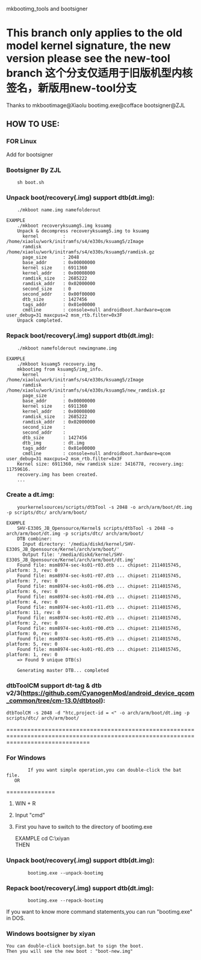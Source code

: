 mkbootimg_tools and bootsigner

This branch only applies to the old model kernel signature, the new version please see the new-tool branch
这个分支仅适用于旧版机型内核签名，新版用new-tool分支
===============
Thanks to mkbootimage@Xiaolu bootimg.exe@cofface bootsigner@ZJL 

HOW TO USE:
-----------

### FOR Linux

Add for bootsigner

### Bootsigner By ZJL 
    
        sh boot.sh

### Unpack boot/recovery(.img) support dtb(dt.img):
		./mkboot name.img namefolderout

	EXAMPLE
		./mkboot recoveryksuamg5.img ksuamg
		Unpack & decompress recoveryksuamg5.img to ksuamg
		  kernel         : /home/xiaolu/work/initramfs/s4/e330s/ksuamg5/zImage
		  ramdisk        : /home/xiaolu/work/initramfs/s4/e330s/ksuamg5/ramdisk.gz
		  page_size      : 2048
		  base_addr      : 0x00000000
		  kernel size    : 6911360
		  kernel_addr    : 0x00008000
		  ramdisk_size   : 2685222
		  ramdisk_addr   : 0x02000000
		  second_size    : 0
		  second_addr    : 0x00f00000
		  dtb_size       : 1427456
		  tags_addr      : 0x01e00000
		  cmdline        : console=null androidboot.hardware=qcom user_debug=31 maxcpus=2 msm_rtb.filter=0x3F
		Unpack completed.

### Repack boot/recovery(.img) support dtb(dt.img):
		./mkboot namefolderout newimgname.img

	EXAMPLE
		./mkboot ksuamg5 recovery.img
		mkbootimg from ksuamg5/img_info.
		  kernel         : /home/xiaolu/work/initramfs/s4/e330s/ksuamg5/zImage
		  ramdisk        : /home/xiaolu/work/initramfs/s4/e330s/ksuamg5/new_ramdisk.gz
		  page_size      : 
		  base_addr      : 0x00000000
		  kernel size    : 6911360
		  kernel_addr    : 0x00008000
		  ramdisk_size   : 2685222
		  ramdisk_addr   : 0x02000000
		  second_size    : 
		  second_addr    : 
		  dtb_size       : 1427456
		  dtb_img        : dt.img
		  tags_addr      : 0x01e00000
		  cmdline        : console=null androidboot.hardware=qcom user_debug=31 maxcpus=2 msm_rtb.filter=0x3F
		Kernel size: 6911360, new ramdisk size: 3416778, recovery.img: 11759616.
		recovery.img has been created.
		...

### Create a dt.img:
		yourkernelsources/scripts/dtbTool -s 2048 -o arch/arm/boot/dt.img -p scripts/dtc/ arch/arm/boot/

	EXAMPLE
		SHV-E330S_JB_Opensource/Kernel$ scripts/dtbTool -s 2048 -o arch/arm/boot/dt.img -p scripts/dtc/ arch/arm/boot/
		DTB combiner:
		  Input directory: '/media/diskd/kernel/SHV-E330S_JB_Opensource/Kernel/arch/arm/boot/'
		  Output file: '/media/diskd/kernel/SHV-E330S_JB_Opensource/Kernel/arch/arm/boot/dt.img'
		Found file: msm8974-sec-ks01-r03.dtb ... chipset: 2114015745, platform: 3, rev: 0
		Found file: msm8974-sec-ks01-r07.dtb ... chipset: 2114015745, platform: 7, rev: 0
		Found file: msm8974-sec-ks01-r06.dtb ... chipset: 2114015745, platform: 6, rev: 0
		Found file: msm8974-sec-ks01-r04.dtb ... chipset: 2114015745, platform: 4, rev: 0
		Found file: msm8974-sec-ks01-r11.dtb ... chipset: 2114015745, platform: 11, rev: 0
		Found file: msm8974-sec-ks01-r02.dtb ... chipset: 2114015745, platform: 2, rev: 0
		Found file: msm8974-sec-ks01-r00.dtb ... chipset: 2114015745, platform: 0, rev: 0
		Found file: msm8974-sec-ks01-r05.dtb ... chipset: 2114015745, platform: 5, rev: 0
		Found file: msm8974-sec-ks01-r01.dtb ... chipset: 2114015745, platform: 1, rev: 0
		=> Found 9 unique DTB(s)

		Generating master DTB... completed


### dtbToolCM support dt-tag & dtb v2/3(https://github.com/CyanogenMod/android_device_qcom_common/tree/cm-13.0/dtbtool):

 	dtbToolCM -s 2048 -d "htc,project-id = <" -o arch/arm/boot/dt.img -p scripts/dtc/ arch/arm/boot/

====================================================================================================================================

### For Windows
            If you want simple operation,you can double-click the bat file.
       OR
==============

1. WIN + R

2. Input "cmd"

3. First you have to switch to the directory of bootimg.exe

    EXAMPLE
            cd C:\xiyan\
    THEN

### Unpack boot/recovery(.img) support dtb(dt.img):

            bootimg.exe --unpack-bootimg

### Repack boot/recovery(.img) support dtb(dt.img):

            bootimg.exe --repack-bootimg

If you want to know more command statements,you can run "bootimg.exe" in DOS.

### Windows bootsigner by xiyan

    You can double-click bootsign.bat to sign the boot.
    Then you will see the new boot : "boot-new.img"
